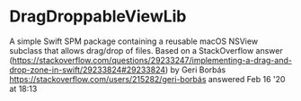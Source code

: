 # DragDroppableViewLib

A simple Swift SPM package containing a reusable macOS NSView subclass that allows drag/drop of files. Based on a StackOverflow answer (https://stackoverflow.com/questions/29233247/implementing-a-drag-and-drop-zone-in-swift/29233824#29233824)
by Geri Borbás
https://stackoverflow.com/users/215282/geri-borbás
answered Feb 16 '20 at 18:13


